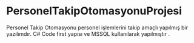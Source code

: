# PersonelTakipOtomasyonuProjesi
Personel Takip Otomasyonu personel işlemlerini takip amaçlı yapılmış bir yazılımdır.
C# Code first yapısı ve MSSQL kullanılarak yapılmıştır .
